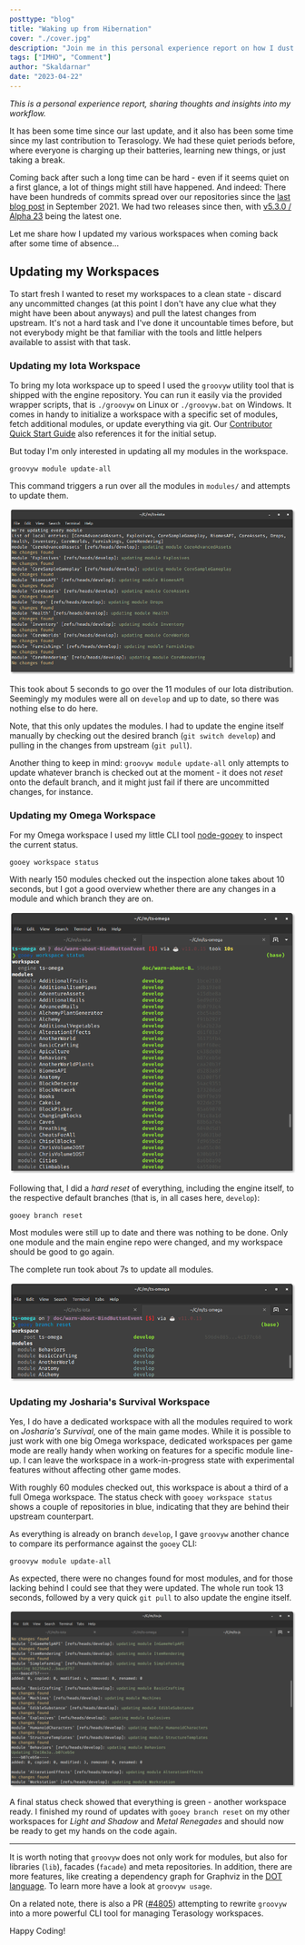 ```yaml
---
posttype: "blog"
title: "Waking up from Hibernation"
cover: "./cover.jpg"
description: "Join me in this personal experience report on how I dust off and update my Terasology workspaces."
tags: ["IMHO", "Comment"]
author: "Skaldarnar"
date: "2023-04-22"
---
```


_This is a personal experience report, sharing thoughts and insights into my workflow._

It has been some time since our last update, and it also has been some time since my last contribution to Terasology.
We had these quiet periods before, where everyone is charging up their batteries, learning new things, or just taking a break. 

Coming back after such a long time can be hard - even if it seems quiet on a first glance, a lot of things might still have happened.
And indeed: There have been hundreds of commits spread over our repositories since the [last blog post](/blog/tera-spotlight-gsoc-2021-final-show-tell/) in September 2021. 
We had two releases since then, with [v5.3.0 / Alpha 23](https://github.com/MovingBlocks/Terasology/releases/tag/v5.3.0) being the latest one.

Let me share how I updated my various workspaces when coming back after some time of absence...

## Updating my Workspaces

To start fresh I wanted to reset my workspaces to a clean state - discard any uncommitted changes (at this point I don't have any clue what they might have been about anyways) and pull the latest changes from upstream.
It's not a hard task and I've done it uncountable times before, but not everybody might be that familiar with the tools and little helpers available to assist with that task.

### Updating my Iota Workspace

To bring my Iota workspace up to speed I used the `groovyw` utility tool that is shipped with the engine repository.
You can run it easily via the provided wrapper scripts, that is `./groovyw` on Linux or `./groovyw.bat` on Windows.
It comes in handy to initialize a workspace with a specific set of modules, fetch additional modules, or update everything via git.
Our [Contributor Quick Start Guide](https://terasology.org/Terasology/#/Contributor-Quick-Start?id=set-up-your-terasology-development-workspace) also references it for the initial setup.

But today I'm only interested in updating all my modules in the workspace.

```
groovyw module update-all
```

This command triggers a run over all the modules in `modules/` and attempts to update them. 

![](./groovyw-update-all-iota.png)

This took about 5 seconds to go over the 11 modules of our Iota distribution.
Seemingly my modules were all on `develop` and up to date, so there was nothing else to do here.

Note, that this only updates the modules. 
I had to update the engine itself manually by checking out the desired branch (`git switch develop`) and pulling in the changes from upstream (`git pull`).

Another thing to keep in mind: `groovyw module update-all` only attempts to update whatever branch is checked out at the moment - it does not _reset_ onto the default branch, and it might just fail if there are uncommitted changes, for instance.

### Updating my Omega Workspace

For my Omega workspace I used my little CLI tool [node-gooey](https://github.com/skaldarnar/node-gooey) to inspect the current status.

```
gooey workspace status
```

With nearly 150 modules checked out the inspection alone takes about 10 seconds, but I got a good overview whether there are any changes in a module and which branch they are on.

![](node-gooey-status-omega.png)

Following that, I did a _hard reset_ of everything, including the engine itself, to the respective default branches (that is, in all cases here, `develop`):

```
gooey branch reset
```

Most modules were still up to date and there was nothing to be done.
Only one module and the main engine repo were changed, and my workspace should be good to go again. 

The complete run took about 7s to update all modules.

![](node-gooey-branch-reset-omega.png)

### Updating my Josharia's Survival Workspace

Yes, I do have a dedicated workspace with all the modules required to work on _Josharia's Survival_, one of the main game modes. 
While it is possible to just work with one big Omega workspace, dedicated workspaces per game mode are really handy when working on features for a specific module line-up. 
I can leave the workspace in a work-in-progress state with experimental features without affecting other game modes.

With roughly 60 modules checked out, this workspace is about a third of a full Omega workspace. 
The status check with `gooey workspace status` shows a couple of repositories in blue, indicating that they are behind their upstream counterpart. 

As everything is already on branch `develop`, I gave `groovyw` another chance to compare its performance against the `gooey` CLI:

```
groovyw module update-all
```

As expected, there were no changes found for most modules, and for those lacking behind I could see that they were updated.
The whole run took 13 seconds, followed by a very quick `git pull` to also update the engine itself.

![](groovyw-update-all-js.png)

A final status check showed that everything is green - another workspace ready.
I finished my round of updates with `gooey branch reset` on my other workspaces for _Light and Shadow_ and _Metal Renegades_ and should now be ready to get my hands on the code again.

---

It is worth noting that `groovyw` does not only work for modules, but also for libraries (`lib`), facades (`facade`) and meta repositories.
In addition, there are more features, like creating a dependency graph for Graphviz in the [DOT language](https://graphviz.org/doc/info/lang.html).
To learn more have a look at `groovyw usage`.

On a related note, there is also a PR ([#4805](https://github.com/MovingBlocks/Terasology/pull/4805)) attempting to rewrite `groovyw` into a more powerful CLI tool for managing Terasology workspaces.

Happy Coding!
